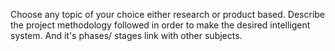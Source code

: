 Choose any topic of your choice either research or product based.
Describe the project methodology followed in order to make the desired intelligent system. And it's phases/ stages link with other subjects.
